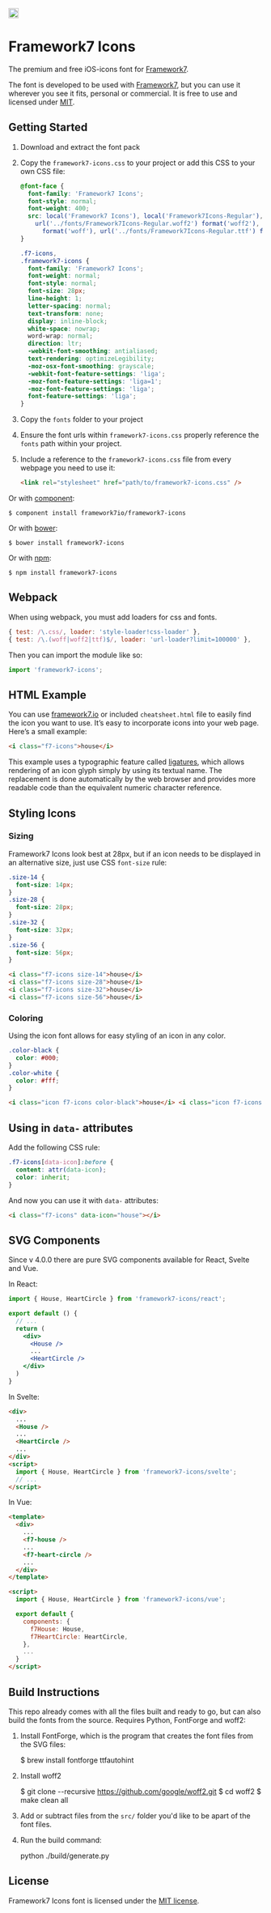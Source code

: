 <a href="https://www.patreon.com/framework7"><img src="https://framework7.io/i/support-badge.png" height="20"></a>

# Framework7 Icons

The premium and free iOS-icons font for [Framework7](https://framework7.io/).

The font is developed to be used with [Framework7](https://framework7.io/), but you can use it wherever you see it fits, personal or commercial. It is free to use and licensed under [MIT](http://opensource.org/licenses/MIT).

## Getting Started

1. Download and extract the font pack
2. Copy the `framework7-icons.css` to your project or add this CSS to your own CSS file:

   ```css
   @font-face {
     font-family: 'Framework7 Icons';
     font-style: normal;
     font-weight: 400;
     src: local('Framework7 Icons'), local('Framework7Icons-Regular'),
       url('../fonts/Framework7Icons-Regular.woff2') format('woff2'), url('../fonts/Framework7Icons-Regular.woff')
         format('woff'), url('../fonts/Framework7Icons-Regular.ttf') format('truetype');
   }

   .f7-icons,
   .framework7-icons {
     font-family: 'Framework7 Icons';
     font-weight: normal;
     font-style: normal;
     font-size: 28px;
     line-height: 1;
     letter-spacing: normal;
     text-transform: none;
     display: inline-block;
     white-space: nowrap;
     word-wrap: normal;
     direction: ltr;
     -webkit-font-smoothing: antialiased;
     text-rendering: optimizeLegibility;
     -moz-osx-font-smoothing: grayscale;
     -webkit-font-feature-settings: 'liga';
     -moz-font-feature-settings: 'liga=1';
     -moz-font-feature-settings: 'liga';
     font-feature-settings: 'liga';
   }
   ```

3. Copy the `fonts` folder to your project
4. Ensure the font urls within `framework7-icons.css` properly reference the `fonts` path within your project.
5. Include a reference to the `framework7-icons.css` file from every webpage you need to use it:

   ```html
   <link rel="stylesheet" href="path/to/framework7-icons.css" />
   ```

Or with [component](https://github.com/componentjs/component):

    $ component install framework7io/framework7-icons

Or with [bower](http://bower.io/):

    $ bower install framework7-icons

Or with [npm](http://npmjs.com/):

    $ npm install framework7-icons

## Webpack

When using webpack, you must add loaders for css and fonts.

```js
{ test: /\.css/, loader: 'style-loader!css-loader' },
{ test: /\.(woff|woff2|ttf)$/, loader: 'url-loader?limit=100000' },
```

Then you can import the module like so:

```js
import 'framework7-icons';
```

## HTML Example

You can use [framework7.io](https://framework7.io) or included `cheatsheet.html` file to easily find the icon you want to use. It’s easy to incorporate icons into your web page. Here’s a small example:

```html
<i class="f7-icons">house</i>
```

This example uses a typographic feature called [ligatures](http://alistapart.com/article/the-era-of-symbol-fonts), which allows rendering of an icon glyph simply by using its textual name. The replacement is done automatically by the web browser and provides more readable code than the equivalent numeric character reference.

## Styling Icons

### Sizing

Framework7 Icons look best at 28px, but if an icon needs to be displayed in an alternative size, just use CSS `font-size` rule:

```css
.size-14 {
  font-size: 14px;
}
.size-28 {
  font-size: 28px;
}
.size-32 {
  font-size: 32px;
}
.size-56 {
  font-size: 56px;
}
```

```html
<i class="f7-icons size-14">house</i>
<i class="f7-icons size-28">house</i>
<i class="f7-icons size-32">house</i>
<i class="f7-icons size-56">house</i>
```

### Coloring

Using the icon font allows for easy styling of an icon in any color.

```css
.color-black {
  color: #000;
}
.color-white {
  color: #fff;
}
```

```html
<i class="icon f7-icons color-black">house</i> <i class="icon f7-icons color-white">house</i>
```

## Using in `data-` attributes

Add the following CSS rule:

```css
.f7-icons[data-icon]:before {
  content: attr(data-icon);
  color: inherit;
}
```

And now you can use it with `data-` attributes:

```html
<i class="f7-icons" data-icon="house"></i>
```

## SVG Components

Since v 4.0.0 there are pure SVG components available for React, Svelte and Vue.

In React:

```jsx
import { House, HeartCircle } from 'framework7-icons/react';

export default () {
  // ...
  return (
    <div>
      <House />
      ...
      <HeartCircle />
    </div>
  )
}
```

In Svelte:

```html
<div>
  ...
  <House />
  ...
  <HeartCircle />
  ...
</div>
<script>
  import { House, HeartCircle } from 'framework7-icons/svelte';
  // ...
</script>
```

In Vue:

```html
<template>
  <div>
    ...
    <f7-house />
    ...
    <f7-heart-circle />
    ...
  </div>
</template>

<script>
  import { House, HeartCircle } from 'framework7-icons/vue';

  export default {
    components: {
      f7House: House,
      f7HeartCircle: HeartCircle,
    },
    ...
  }
</script>
```

## Build Instructions

This repo already comes with all the files built and ready to go, but can also build the fonts from the source. Requires Python, FontForge and woff2:

1. Install FontForge, which is the program that creates the font files from the SVG files:

   $ brew install fontforge ttfautohint

2. Install woff2

   $ git clone --recursive https://github.com/google/woff2.git
   $ cd woff2
   $ make clean all

3. Add or subtract files from the `src/` folder you'd like to be apart of the font files.

4. Run the build command:

   python ./build/generate.py

## License

Framework7 Icons font is licensed under the [MIT license](http://opensource.org/licenses/MIT).
